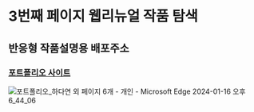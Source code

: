 # 3번째 페이지 웹리뉴얼 작품 탐색
## 반응형 작품설명용 배포주소
### [포트폴리오 사이트](https://publishing-portfolio.vercel.app/#sct3)

![포트폴리오_하다연 외 페이지 6개 - 개인 - Microsoft​ Edge 2024-01-16 오후 6_44_06](https://github.com/hdayeon/publishing_portfolio/assets/147478174/5a059b68-90da-4fb8-a85d-3a9f00cefb43)
